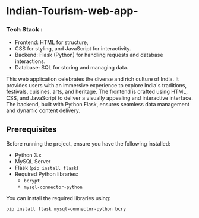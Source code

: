 # Indian-Tourism-web-app-
### Tech Stack :
-  Frontend: HTML for structure, 
- CSS for styling, and JavaScript for interactivity. 
- Backend: Flask (Python) for handling requests and database interactions.
- Database: SQL for storing and managing data.

This web application celebrates the diverse and rich culture of India. It provides users with an immersive experience to explore India's traditions, festivals, cuisines, arts, and heritage. The frontend is crafted using HTML, CSS, and JavaScript to deliver a visually appealing and interactive interface. The backend, built with Python Flask, ensures seamless data management and dynamic content delivery.

## Prerequisites

Before running the project, ensure you have the following installed:

- Python 3.x
- MySQL Server
- Flask (`pip install flask`)
- Required Python libraries:
  - `bcrypt`
  - `mysql-connector-python`

You can install the required libraries using:
```bash
pip install flask mysql-connector-python bcry
